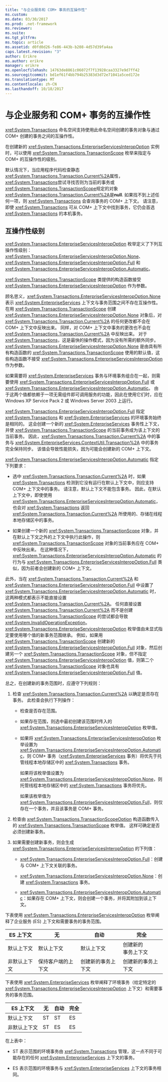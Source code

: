 ```yaml
---
title: "与企业服务和 COM+ 事务的互操作性"
ms.custom: 
ms.date: 03/30/2017
ms.prod: .net-framework
ms.reviewer: 
ms.suite: 
ms.tgt_pltfrm: 
ms.topic: article
ms.assetid: d0fd0d26-fe86-443b-b208-4d57d39fa4aa
caps.latest.revision: "3"
author: Erikre
ms.author: erikre
manager: erikre
ms.openlocfilehash: 14763de8861c06072f7f13928caa3327e9d7ff42
ms.sourcegitcommit: bd1ef61f4bb794b25383d3d72e71041a5ced172e
ms.translationtype: MT
ms.contentlocale: zh-CN
ms.lasthandoff: 10/18/2017
---
```

# <a name="interoperability-with-enterprise-services-and-com-transactions"></a>与企业服务和 COM+ 事务的互操作性
<xref:System.Transactions> 命名空间支持使用此命名空间创建的事务对象与通过 COM+ 创建的事务之间的互操作性。  
  
 在创建新的 <xref:System.Transactions.EnterpriseServicesInteropOption> 实例时，可以使用 <xref:System.Transactions.TransactionScope> 枚举来指定与 COM+ 的互操作性的级别。  
  
 默认情况下，当应用程序代码检查静态<xref:System.Transactions.Transaction.Current%2A>属性，<xref:System.Transactions>尝试寻找否则为当前的事务或<xref:System.Transactions.TransactionScope>规定的对象<xref:System.Transactions.Transaction.Current%2A>是**null**. 如果找不到上述任何一项，则 <xref:System.Transactions> 会查询事务的 COM+ 上下文。 请注意，即使 <xref:System.Transactions> 可从 COM+ 上下文中找到事务，它仍会首选 <xref:System.Transactions> 的本机事务。  
  
## <a name="interoperability-levels"></a>互操作性级别  
 <xref:System.Transactions.EnterpriseServicesInteropOption> 枚举定义了下列互操作性级别：<xref:System.Transactions.EnterpriseServicesInteropOption.None>、<xref:System.Transactions.EnterpriseServicesInteropOption.Full> 和 <xref:System.Transactions.EnterpriseServicesInteropOption.Automatic>。  
  
 <xref:System.Transactions.TransactionScope> 类提供的构造函数接受 <xref:System.Transactions.EnterpriseServicesInteropOption> 作为参数。  
  
 顾名思义，<xref:System.Transactions.EnterpriseServicesInteropOption.None> 表示 <xref:System.EnterpriseServices> 上下文与事务范围之间不存在互操作性。 在用 <xref:System.Transactions.TransactionScope> 创建 <xref:System.Transactions.EnterpriseServicesInteropOption.None> 对象后，对 <xref:System.Transactions.Transaction.Current%2A> 的任何更改都不会在 COM+ 上下文中反映出来。 同样，对 COM+ 上下文中事务的更改也不会在 <xref:System.Transactions.Transaction.Current%2A> 中反映出来。 对于 <xref:System.Transactions>，这是最快的操作模式，因为没有所需的额外同步。 <xref:System.Transactions.EnterpriseServicesInteropOption.None> 是由具有所有构造函数的 <xref:System.Transactions.TransactionScope> 使用的默认值，这些构造函数不接受 <xref:System.Transactions.EnterpriseServicesInteropOption> 作为参数。  
  
 如果需要将 <xref:System.EnterpriseServices> 事务与环境事务组合在一起，则需要使用 <xref:System.Transactions.EnterpriseServicesInteropOption.Full> 或 <xref:System.Transactions.EnterpriseServicesInteropOption.Automatic>。 由于这两个值都依赖于一项无需组件即可调用服务的功能，因此在使用它们时，应在 Windows XP Service Pack 2 或 Windows Server 2003 上运行。  
  
 <xref:System.Transactions.EnterpriseServicesInteropOption.Full> 指定 <xref:System.Transactions> 和 <xref:System.EnterpriseServices> 的环境事务始终是相同的。 这会创建一个新的 <xref:System.EnterpriseServices> 事务性上下文，并使 <xref:System.Transactions.TransactionScope> 的当前事务成为该上下文的当前事务。 因此，<xref:System.Transactions.Transaction.Current%2A> 中的事务与 <xref:System.EnterpriseServices.ContextUtil.Transaction%2A> 中的事务完全保持同步。 该值会导致性能损失，因为可能会创建新的 COM+ 上下文。  
  
 <xref:System.Transactions.EnterpriseServicesInteropOption.Automatic> 指定下列要求：  
  
-   选中 <xref:System.Transactions.Transaction.Current%2A> 时，如果 <xref:System.Transactions> 检测到它没有运行在默认上下文中，则应支持 COM+ 上下文中的事务。 请注意，默认上下文不能包含事务。 因此，在默认上下文中，即使使用 <xref:System.Transactions.EnterpriseServicesInteropOption.Automatic>，也会对 <xref:System.Transactions> 返回 <xref:System.Transactions.Transaction.Current%2A> 所使用的、存储在线程本地存储区中的事务。  
  
-   如果创建一个新的 <xref:System.Transactions.TransactionScope> 对象，并在默认上下文之外的上下文中执行此操作，则 <xref:System.Transactions.TransactionScope> 对象的当前事务应在 COM+ 中反映出来。 在这种情况下，<xref:System.Transactions.EnterpriseServicesInteropOption.Automatic> 的行为与 <xref:System.Transactions.EnterpriseServicesInteropOption.Full> 类似，因为前者会创建新的 COM+ 上下文。  
  
 此外，当在 <xref:System.Transactions.Transaction.Current%2A> 和 <xref:System.Transactions.EnterpriseServicesInteropOption.Full> 中设置了 <xref:System.Transactions.EnterpriseServicesInteropOption.Automatic> 时，这两种模式都表示不能直接设置 <xref:System.Transactions.Transaction.Current%2A>。  任何直接设置 <xref:System.Transactions.Transaction.Current%2A> 而不是创建 <xref:System.Transactions.TransactionScope> 的尝试都会导致 <xref:System.InvalidOperationException>。 <xref:System.Transactions.EnterpriseServicesInteropOption> 枚举值由未显式指定要使用哪个值的新事务范围继承。 例如，如果用 <xref:System.Transactions.TransactionScope> 创建新的 <xref:System.Transactions.EnterpriseServicesInteropOption.Full> 对象，然后创建另一个 <xref:System.Transactions.TransactionScope> 对象，但不指定 <xref:System.Transactions.EnterpriseServicesInteropOption> 值，则第二个 <xref:System.Transactions.TransactionScope> 对象也具有 <xref:System.Transactions.EnterpriseServicesInteropOption.Full> 值。  
  
 总之，在创建新的事务范围时，应遵守下列规则：  
  
1.  检查 <xref:System.Transactions.Transaction.Current%2A> 以确定是否存在事务。 此检查会执行下列操作：  
  
    -   检查是否存在范围。  
  
    -   如果存在范围，则选中最初创建该范围时传入的 <xref:System.Transactions.EnterpriseServicesInteropOption> 枚举值。  
  
    -   如果将 <xref:System.Transactions.EnterpriseServicesInteropOption> 枚举设置为 <xref:System.Transactions.EnterpriseServicesInteropOption.Automatic>，则 COM+ 事务（<xref:System.EnterpriseServices> 事务）将优先于托管线程本地存储区中的 <xref:System.Transactions> 事务。  
  
         如果将该枚举值设置为 <xref:System.Transactions.EnterpriseServicesInteropOption.None>，则托管线程本地存储区中的 <xref:System.Transactions> 事务将优先。  
  
         如果该枚举值为 <xref:System.Transactions.EnterpriseServicesInteropOption.Full>，则仅存在一个事务，并且该事务是 COM+ 事务。  
  
2.  检查由 <xref:System.Transactions.TransactionScopeOption> 构造函数传入的 <xref:System.Transactions.TransactionScope> 枚举值。 这样可确定是否必须创建新事务。  
  
3.  如果需要创建新事务，则会生成 <xref:System.Transactions.EnterpriseServicesInteropOption> 的下列值：  
  
    -   <xref:System.Transactions.EnterpriseServicesInteropOption.Full>：创建与 COM+ 上下文关联的事务。  
  
    -   <xref:System.Transactions.EnterpriseServicesInteropOption.None>：创建 <xref:System.Transactions> 事务。  
  
    -   <xref:System.Transactions.EnterpriseServicesInteropOption.Automatic>：如果存在 COM+ 上下文，则会创建一个事务，并将其附加到该上下文。  
  
 下表使用 <xref:System.Transactions.EnterpriseServicesInteropOption> 枚举阐释了企业服务 (ES) 上下文和需要事务的事务范围。  
  
|ES 上下文|无|自动|完全|  
|----------------|----------|---------------|----------|  
|默认上下文|默认上下文|默认上下文|创建新的 <br />事务上下文|  
|非默认上下文|保持客户端的上下文|创建新的事务上下文|创建新的事务上下文|  
  
 下表使用 <xref:System.EnterpriseServices> 枚举阐释了环境事务（给定特定的 <xref:System.Transactions.EnterpriseServicesInteropOption> 上下文）和需要事务的事务范围。  
  
|ES 上下文|无|自动|完全|  
|----------------|----------|---------------|----------|  
|默认上下文|ST|ST|ES|  
|非默认上下文|ST|ES|ES|  
  
 在上表中：  
  
-   ST 表示范围的环境事务由 <xref:System.Transactions> 管理，这一点不同于可能存在的任何 <xref:System.EnterpriseServices> 上下文的事务。  
  
-   ES 表示范围的环境事务与 <xref:System.EnterpriseServices> 上下文的事务相同。
